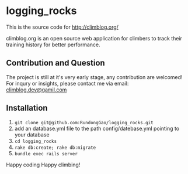 # logging_rocks
This is the source code for http://climblog.org/

climblog.org is an open source web application for climbers to track their training history for better performance.

## Contribution and Question
The project is still at it's very early stage, any contribution are welcomed!  
For inqury or insights, please contact me via email: climblog.dev@gamil.com

## Installation

1. `git clone git@github.com:RundongGao/logging_rocks.git`
2. add an database.yml file to the path config/datebase.yml pointing to your database
3. `cd logging_rocks`
4. `rake db:create; rake db:migrate`
5. `bundle exec rails server`

Happy coding Happy climbing!
